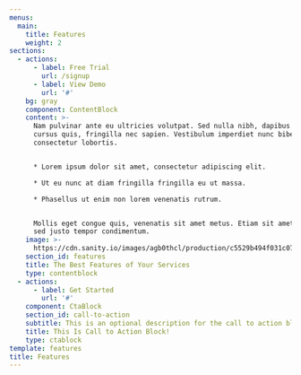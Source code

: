 ```yaml
---
menus:
  main:
    title: Features
    weight: 2
sections:
  - actions:
      - label: Free Trial
        url: /signup
      - label: View Demo
        url: '#'
    bg: gray
    component: ContentBlock
    content: >-
      Nam pulvinar ante eu ultricies volutpat. Sed nulla nibh, dapibus sit amet
      cursus quis, fringilla nec sapien. Vestibulum imperdiet nunc bibendum
      consectetur lobortis.


      * Lorem ipsum dolor sit amet, consectetur adipiscing elit.

      * Ut eu nunc at diam fringilla fringilla eu ut massa.

      * Phasellus ut enim non lorem venenatis rutrum.


      Mollis eget congue quis, venenatis sit amet metus. Etiam sit amet tortor
      sed justo tempor condimentum.
    image: >-
      https://cdn.sanity.io/images/agb0thcl/production/c5529b494f031c0747e38365e9361ecf01b3845a-510x620.png
    section_id: features
    title: The Best Features of Your Services
    type: contentblock
  - actions:
      - label: Get Started
        url: '#'
    component: CtaBlock
    section_id: call-to-action
    subtitle: This is an optional description for the call to action block.
    title: This Is Call to Action Block!
    type: ctablock
template: features
title: Features
---
```

